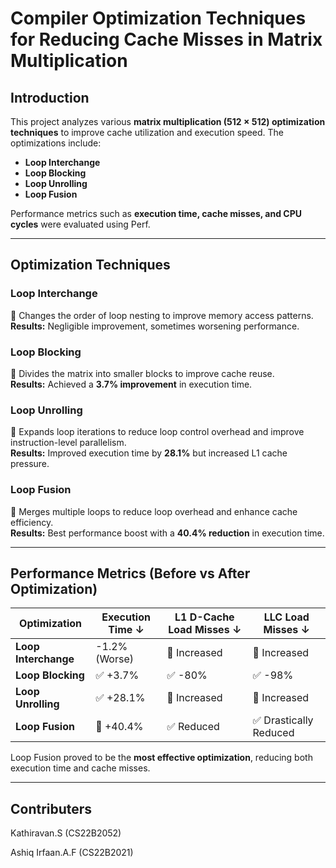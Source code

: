 # Compiler Optimization Techniques for Reducing Cache Misses in Matrix Multiplication

## Introduction  
This project analyzes various **matrix multiplication (512 × 512) optimization techniques** to improve cache utilization and execution speed. The optimizations include:  
- **Loop Interchange**  
- **Loop Blocking**  
- **Loop Unrolling**  
- **Loop Fusion**  

Performance metrics such as **execution time, cache misses, and CPU cycles** were evaluated using Perf.  

---

## Optimization Techniques  

### Loop Interchange  
🔹 Changes the order of loop nesting to improve memory access patterns.  
**Results:** Negligible improvement, sometimes worsening performance.  

### Loop Blocking  
🔹 Divides the matrix into smaller blocks to improve cache reuse.  
**Results:** Achieved a **3.7% improvement** in execution time.  

### Loop Unrolling  
🔹 Expands loop iterations to reduce loop control overhead and improve instruction-level parallelism.  
**Results:** Improved execution time by **28.1%** but increased L1 cache pressure.  

### Loop Fusion  
🔹 Merges multiple loops to reduce loop overhead and enhance cache efficiency.  
**Results:** Best performance boost with a **40.4% reduction** in execution time.  

---

## Performance Metrics (Before vs After Optimization)  

| Optimization  | Execution Time ↓ | L1 D-Cache Load Misses ↓ | LLC Load Misses ↓ |
|--------------|----------------|-------------------------|-------------------|
| **Loop Interchange** | -1.2% (Worse) | 🔺 Increased | 🔺 Increased |
| **Loop Blocking** | ✅ +3.7% | ✅ -80% | ✅ -98% |
| **Loop Unrolling** | ✅ +28.1% | 🔺 Increased | 🔺 Increased |
| **Loop Fusion** | 🚀 +40.4% | ✅ Reduced | ✅ Drastically Reduced |

Loop Fusion proved to be the **most effective optimization**, reducing both execution time and cache misses.  

---

## Contributers
Kathiravan.S (CS22B2052)

Ashiq Irfaan.A.F (CS22B2021) 
